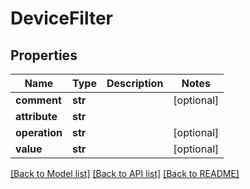 # DeviceFilter

## Properties
Name | Type | Description | Notes
------------ | ------------- | ------------- | -------------
**comment** | **str** |  | [optional] 
**attribute** | **str** |  | 
**operation** | **str** |  | [optional] 
**value** | **str** |  | [optional] 

[[Back to Model list]](../README.md#documentation-for-models) [[Back to API list]](../README.md#documentation-for-api-endpoints) [[Back to README]](../README.md)


